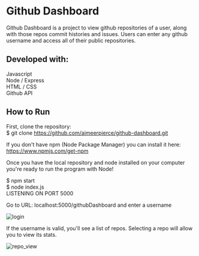 # Github Dashboard

Github Dashboard is a project to view github repositories of a user, along with those repos commit histories and issues. Users can enter any github username and access all of their public repositories. 

## Developed with:
Javascript  
Node / Express  
HTML / CSS  
Github API

## How to Run
First, clone the repository:  
$ git clone https://github.com/aimeerpierce/github-dashboard.git 

If you don't have npm (Node Package Manager) you can install it here: https://www.npmjs.com/get-npm 

Once you have the local repository and node installed on your computer you're ready to run the program with Node!

$ npm start  
$ node index.js  
LISTENING ON PORT 5000  

Go to URL: localhost:5000/githubDashboard and enter a username

![login](https://user-images.githubusercontent.com/15572567/36175688-2cdab808-10c5-11e8-9bed-c4a7d2eaf6d6.png)

If the username is valid, you'll see a list of repos. Selecting a repo will allow you to view its stats.

![repo_view](https://user-images.githubusercontent.com/15572567/36175694-32b3b450-10c5-11e8-82a9-96063733b4bd.png)




